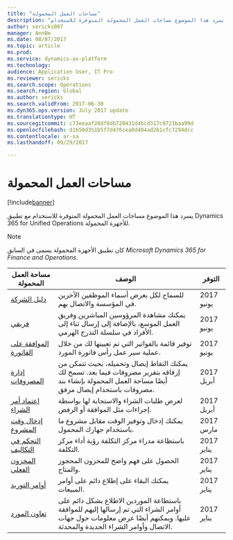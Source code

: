 ```yaml
---
title: "مساحات العمل المحمولة"
description: "يسرد هذا الموضوع مساحات العمل المحمولة المتوفرة للاستخدام."
author: sericks007
manager: AnnBe
ms.date: 08/07/2017
ms.topic: article
ms.prod: 
ms.service: dynamics-ax-platform
ms.technology: 
audience: Application User, IT Pro
ms.reviewer: sericks
ms.search.scope: Operations
ms.search.region: Global
ms.author: sericks
ms.search.validFrom: 2017-06-30
ms.dyn365.ops.version: July 2017 update
ms.translationtype: HT
ms.sourcegitcommit: c73eeaaf28df8db720431d4bcd317c9721baa99d
ms.openlocfilehash: d1650d351b5f7d476cea0d404ad261cfc7294dcc
ms.contentlocale: ar-sa
ms.lasthandoff: 09/29/2017

---
```


# <a name="mobile-workspaces"></a>مساحات العمل المحمولة

[!include[banner](../includes/banner.md)]

يسرد هذا الموضوع مساحات العمل المحمولة المتوفرة للاستخدام مع تطبيق Dynamics 365 for Unified Operations للأجهزة المحمولة.

> [!NOTE]
> كان تطبيق الأجهزة المحمولة يسمى في السابق *Microsoft Dynamics 365 for Finance and Operations*.

| مساحة العمل المحمولة     | ‏‏الوصف   | التوفر   |
|----------------------|---------------|--------------|
|[دليل الشركة](company-directory-mobile-workspace.md)| للسماح لكل بعرض أسماء الموظفين الآخرين في المؤسسة والاتصال بهم.| 2017 يونيو |    
|[فريقي](manager-self-service-mobile-workspace.md)| يمكنك مشاهدة المرؤوسين المباشرين وفريق العمل الموسع، بالإضافة إلى إرسال ثناء إلى الأفراد في سلسلة التدرج الهرمي.|2017 يونيو |     
|[الموافقة على الفاتورة](invoice-approval-mobile-workspace.md)| توفير قائمة بالفواتير التي تم تعيينها لك من خلال عملية سير عمل رأس فاتورة المورد.| 2017 يونيو   |
| [إدارة المصروفات](../../financials/expense-management/expense-management-mobile-workspace.md) | يمكنك التقاط إيصال وتحميله، بحيث تتمكن من إرفاقه بتقرير مصروفات فيما بعد. تسمح لك أيضًا مساحة العمل المحمولة بإنشاء بند مصروفات باستخدام إيصال مرفق. | 2017 أبريل |
| [اعتماد أمر الشراء](../../supply-chain/procurement/purchase-order-mobile-workspace.md) | لعرض طلبات الشراء واﻻستجابة لها بواسطة إجراءات مثل الموافقة أو الرفض. | 2017 أبريل |
| [إدخال وقت المشروع](../../financials/project-management/project-time-entry-mobile-workspace.md) | يمكنك إدخال وتوفير الوقت مقابل مشروع ما باستخدام جهازك المحمول. | 2017 مارس |
| [التحكم في التكاليف](../../financials/cost-accounting/cost-controlling-mobile-workspace.md)     | باستطاعة مدراء مركز التكلفة رؤية أداء مركز التكلفة.                                                                                               |  2017 يناير        |
| [المخزون الفعلي](../../supply-chain/inventory/inventory-on-hand-mobile-workspace.md)    | الحصول على فهم واضح للمخزون المحجوز والمتاح.                                                                                                    |   2017 يناير       |
| [أوامر التوريد](../../supply-chain/sales-marketing/sales-orders-mobile-workspace.md)         | يمكنك البقاء على إطلاع دائم على أوامر المبيعات.                                                                                                                          |  2017 يناير                  |
| [تعاون المورد](../../supply-chain/procurement/vendor-collaboration-mobile-workspace.md) | باستطاعة الموردين الاطلاع بشكل دائم على أوامر الشراء التي تم إرسالها إليهم للموافقة عليها. ويمكنهم أيضًا عرض معلومات حول جهات الاتصال وأوامر الشراء الجديدة والمحدثة. |2017 يناير    |


